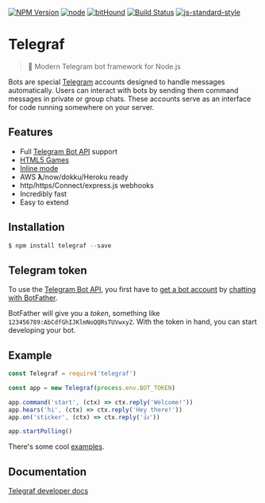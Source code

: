 [![NPM Version](https://img.shields.io/npm/v/telegraf.svg?style=flat-square)](https://www.npmjs.com/package/telegraf)
[![node](https://img.shields.io/node/v/telegraf.svg?style=flat-square)](https://www.npmjs.com/package/telegraf)
[![bitHound](https://img.shields.io/bithound/code/github/telegraf/telegraf.svg?style=flat-square)](https://www.bithound.io/github/telegraf/telegraf)
[![Build Status](https://img.shields.io/travis/telegraf/telegraf.svg?branch=master&style=flat-square)](https://travis-ci.org/telegraf/telegraf)
[![js-standard-style](https://img.shields.io/badge/code%20style-standard-brightgreen.svg?style=flat-square)](http://standardjs.com/)

# Telegraf
> 📣 Modern Telegram bot framework for Node.js

Bots are special [Telegram](https://telegram.org) accounts designed to handle messages automatically. 
Users can interact with bots by sending them command messages in private or group chats. 
These accounts serve as an interface for code running somewhere on your server.

## Features

- Full [Telegram Bot API](https://core.telegram.org/bots/api) support
- [HTML5 Games](https://core.telegram.org/bots/api#games)
- [Inline mode](https://core.telegram.org/bots/api#inline-mode)
- AWS **λ**/now/dokku/Heroku ready
- http/https/Connect/express.js webhooks
- Incredibly fast
- Easy to extend

## Installation

```js
$ npm install telegraf --save
```

## Telegram token

To use the [Telegram Bot API](https://core.telegram.org/bots/api), 
you first have to [get a bot account](https://core.telegram.org/bots) 
by [chatting with BotFather](https://core.telegram.org/bots#6-botfather).

BotFather will give you a *token*, something like `123456789:AbCdfGhIJKlmNoQQRsTUVwxyZ`.
With the token in hand, you can start developing your bot.

## Example
  
```js
const Telegraf = require('telegraf')

const app = new Telegraf(process.env.BOT_TOKEN)

app.command('start', (ctx) => ctx.reply('Welcome!'))
app.hears('hi', (ctx) => ctx.reply('Hey there!'))
app.on('sticker', (ctx) => ctx.reply('👍'))

app.startPolling()
```

There's some cool [examples](https://github.com/telegraf/telegraf/tree/master/examples).

## Documentation

[Telegraf developer docs](http://telegraf.js.org)

